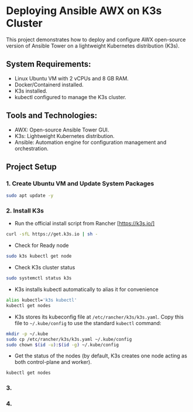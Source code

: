 # Deploying Ansible AWX on K3s Cluster
This project demonstrates how to deploy and configure AWX open-source version of Ansible Tower on a lightweight Kubernetes distribution (K3s).

## System Requirements:
  - Linux Ubuntu VM with 2 vCPUs and 8 GB RAM.  
  - Docker/Containerd installed.
  - K3s installed.
  - kubectl configured to manage the K3s cluster.  

## Tools and Technologies:
- AWX: Open-source Ansible Tower GUI.  
- K3s: Lightweight Kubernetes distribution.
- Ansible: Automation engine for configuration management and orchestration.

## Project Setup
### 1. Create Ubuntu VM and Update System Packages
```bash
sudo apt update -y
```

### 2. Install K3s
- Run the official install script from Rancher [https://k3s.io/]
```bash
curl -sfL https://get.k3s.io | sh -
```

-  Check for Ready node
```bash 
sudo k3s kubectl get node
```

- Check K3s cluster status
```bash
sudo systemctl status k3s
```

- K3s installs kubectl automatically to alias it for convenience
```bash
alias kubectl='k3s kubectl'
kubectl get nodes
```

- K3s stores its kubeconfig file at `/etc/rancher/k3s/k3s.yaml`. Copy this file to `~/.kube/config` to use the standard `kubectl` command:
```bash
mkdir -p ~/.kube
sudo cp /etc/rancher/k3s/k3s.yaml ~/.kube/config
sudo chown $(id -u):$(id -g) ~/.kube/config
```

- Get the status of the nodes (by default, K3s creates one node acting as both control-plane and worker).
```bash
kubectl get nodes
```

### 3.


### 4.

